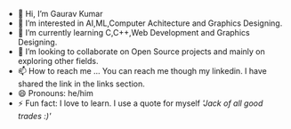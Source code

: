 - 👋 Hi, I’m Gaurav Kumar
- 👀 I’m interested in AI,ML,Computer Achitecture and Graphics Designing. 
- 🌱 I’m currently learning C,C++,Web Development and Graphics Designing. 
- 💞️ I’m looking to collaborate on Open Source projects and mainly on exploring other fields. 
- 📫 How to reach me ... You can reach me though my linkedin. I have shared the link in the links section.
- 😄 Pronouns: he/him
- ⚡ Fun fact: I love to learn. I use a quote for myself _'Jack of all good trades :)'_

<!---
grv-kmr/grv-kmr is a ✨ special ✨ repository because its `README.md` (this file) appears on your GitHub profile.
You can click the Preview link to take a look at your changes.
--->
